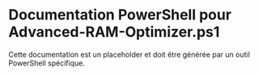 # Documentation PowerShell pour Advanced-RAM-Optimizer.ps1

Cette documentation est un placeholder et doit être générée par un outil PowerShell spécifique.
